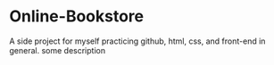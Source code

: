 # Online-Bookstore

A side project for myself practicing github, html, css, and front-end in general.
some description
